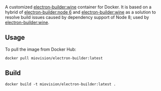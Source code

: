 A customized [electron-builder:wine][electron-builder-wine] container for Docker. It is based on a hybrid of [electron-builder:node 6][electron-builder-6] and [electron-builder:wine][electron-builder-wine] as a solution to resolve build issues caused by dependency support of Node 8; used by [electron-builder:wine][electron-builder-wine].

## Usage

To pull the image from Docker Hub:

```
docker pull miovision/electron-builder:latest
```

## Build

```
docker build -t miovision/electron-builder:latest .
```

[electron-builder]: https://github.com/electron-userland/electron-builder
[electron-builder-wine]: https://github.com/electron-userland/electron-builder/tree/master/docker/wine
[electron-builder-6]: https://github.com/electron-userland/electron-builder/tree/master/docker/6
[electron-builder-8]: https://github.com/electron-userland/electron-builder/tree/master/docker/8
